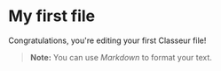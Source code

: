 # My first file

Congratulations, you're editing your first Classeur file!

> **Note:** You can use *Markdown* to format your text.

